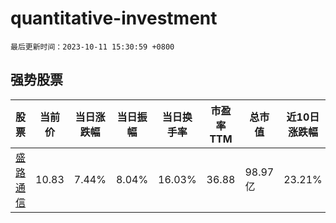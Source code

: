 # quantitative-investment

`最后更新时间：2023-10-11 15:30:59 +0800`

## 强势股票

|股票|当前价|当日涨跌幅|当日振幅|当日换手率|市盈率TTM|总市值|近10日涨跌幅|
|----|----|----|----|----|----|----|----|
|[盛路通信](https://xueqiu.com/S/SZ002446)|10.83|7.44%|8.04%|16.03%|36.88|98.97亿|23.21%|
